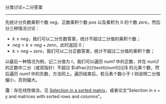 分类讨论+二分答案

---

先统计分负数乘积个数 $\textit{neg}$、正数乘积个数 $\textit{pos}$ 以及乘积为 $0$ 的个数 $\textit{zero}$，然后分三种情况讨论：

- $k\le \textit{neg}$，我们可以二分负数答案，统计不超过二分值的乘积个数；
- $\textit{neg}<k\le \textit{neg}+\textit{zero}$，此时返回 $0$；
- $k>\textit{neg}+\textit{zero}$，我们可以二分正数答案，统计不超过二分值的乘积个数；

以最后一种情况为例，记二分值为 $t$，我们可以遍历 $\textit{num1}$ 中的正数，并在 $\textit{num2}$ 的正数中二分（或双指针）不超过 $\dfrac{t}{\textit{num1}[i]}$ 的元素个数，然后遍历 $\textit{num1}$ 中的负数，方法同上。遍历结束后，若元素个数小于 $t$ 则说明二分值偏小，否则偏大。





**注**：存在线性做法，见 [Selection in a sorted matrix](https://chaoxu.prof/posts/2014-04-02-selection-in-a-sorted-matrix.html)，或者论文“Selection in x + y and matrices with sorted rows and columns”。

